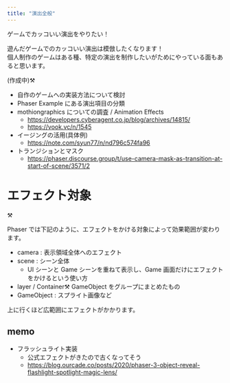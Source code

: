```yaml
---
title: "演出全般"
---
```


ゲームでカッコいい演出をやりたい！

遊んだゲームでのカッコいい演出は模倣したくなります！  
個人制作のゲームはある種、特定の演出を制作したいがためにやっている面もあると思います。

(作成中):hammer_and_pick:

- 自作のゲームへの実装方法について検討
- Phaser Example にある演出項目の分類
- mothiongraphics についての調査 / Animation Effects
  - https://developers.cyberagent.co.jp/blog/archives/14815/
  - https://vook.vc/n/1545
- イージングの活用(具体例)
  - https://note.com/syun77/n/nd796c574fa96
- トランジションとマスク
  - https://phaser.discourse.group/t/use-camera-mask-as-transition-at-start-of-scene/3571/2

# エフェクト対象

:hammer_and_pick:

Phaser では下記のように、エフェクトをかける対象によって効果範囲が変わります。

- camera : 表示領域全体へのエフェクト
- scene : シーン全体
  - UI シーンと Game シーンを重ねて表示し、Game 画面だけにエフェクトをかけるという使い方
- layer / Container:hammer_and_pick: GameObject をグループにまとめたもの
- GameObject : スプライト画像など

上に行くほど広範囲にエフェクトがかかります。

## memo

- フラッシュライト実装
  - 公式エフェクトがきたので古くなってそう
  - https://blog.ourcade.co/posts/2020/phaser-3-object-reveal-flashlight-spotlight-magic-lens/
